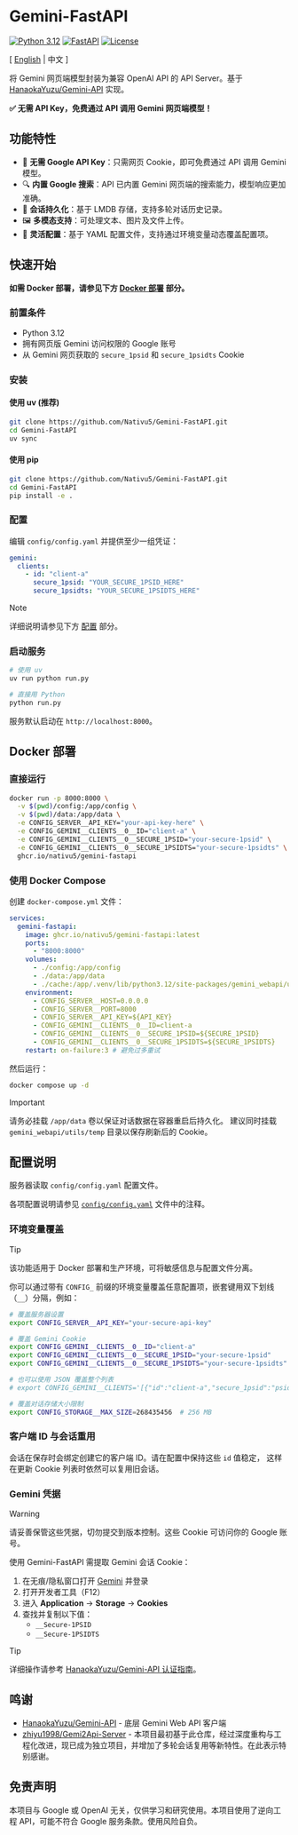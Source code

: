 # Gemini-FastAPI

[![Python 3.12](https://img.shields.io/badge/python-3.12+-blue.svg)](https://www.python.org/downloads/)
[![FastAPI](https://img.shields.io/badge/FastAPI-0.115+-green.svg)](https://fastapi.tiangolo.com/)
[![License](https://img.shields.io/badge/license-MIT-blue.svg)](LICENSE)


[ [English](README.md) | 中文 ]

将 Gemini 网页端模型封装为兼容 OpenAI API 的 API Server。基于 [HanaokaYuzu/Gemini-API](https://github.com/HanaokaYuzu/Gemini-API) 实现。

**✅ 无需 API Key，免费通过 API 调用 Gemini 网页端模型！**

## 功能特性

- 🔐 **无需 Google API Key**：只需网页 Cookie，即可免费通过 API 调用 Gemini 模型。
- 🔍 **内置 Google 搜索**：API 已内置 Gemini 网页端的搜索能力，模型响应更加准确。
- 💾 **会话持久化**：基于 LMDB 存储，支持多轮对话历史记录。
- 🖼️ **多模态支持**：可处理文本、图片及文件上传。
- 🔧 **灵活配置**：基于 YAML 配置文件，支持通过环境变量动态覆盖配置项。

## 快速开始

**如需 Docker 部署，请参见下方 [Docker 部署](#docker-部署) 部分。**

### 前置条件

- Python 3.12
- 拥有网页版 Gemini 访问权限的 Google 账号
- 从 Gemini 网页获取的 `secure_1psid` 和 `secure_1psidts` Cookie

### 安装

#### 使用 uv (推荐)

```bash
git clone https://github.com/Nativu5/Gemini-FastAPI.git
cd Gemini-FastAPI
uv sync
```

#### 使用 pip

```bash
git clone https://github.com/Nativu5/Gemini-FastAPI.git
cd Gemini-FastAPI
pip install -e .
```

### 配置

编辑 `config/config.yaml` 并提供至少一组凭证：
```yaml
gemini:
  clients:
    - id: "client-a"
      secure_1psid: "YOUR_SECURE_1PSID_HERE"
      secure_1psidts: "YOUR_SECURE_1PSIDTS_HERE"
```

> [!NOTE]
> 详细说明请参见下方 [配置](#配置说明) 部分。

### 启动服务

```bash
# 使用 uv
uv run python run.py

# 直接用 Python
python run.py
```

服务默认启动在 `http://localhost:8000`。

## Docker 部署

### 直接运行

```bash
docker run -p 8000:8000 \
  -v $(pwd)/config:/app/config \
  -v $(pwd)/data:/app/data \
  -e CONFIG_SERVER__API_KEY="your-api-key-here" \
  -e CONFIG_GEMINI__CLIENTS__0__ID="client-a" \
  -e CONFIG_GEMINI__CLIENTS__0__SECURE_1PSID="your-secure-1psid" \
  -e CONFIG_GEMINI__CLIENTS__0__SECURE_1PSIDTS="your-secure-1psidts" \
  ghcr.io/nativu5/gemini-fastapi
```

### 使用 Docker Compose

创建 `docker-compose.yml` 文件：

```yaml
services:
  gemini-fastapi:
    image: ghcr.io/nativu5/gemini-fastapi:latest
    ports:
      - "8000:8000"
    volumes:
      - ./config:/app/config
      - ./data:/app/data
      - ./cache:/app/.venv/lib/python3.12/site-packages/gemini_webapi/utils/temp
    environment:
      - CONFIG_SERVER__HOST=0.0.0.0
      - CONFIG_SERVER__PORT=8000
      - CONFIG_SERVER__API_KEY=${API_KEY}
      - CONFIG_GEMINI__CLIENTS__0__ID=client-a
      - CONFIG_GEMINI__CLIENTS__0__SECURE_1PSID=${SECURE_1PSID}
      - CONFIG_GEMINI__CLIENTS__0__SECURE_1PSIDTS=${SECURE_1PSIDTS}
    restart: on-failure:3 # 避免过多重试
```

然后运行：

```bash
docker compose up -d
```

> [!IMPORTANT]
> 请务必挂载 `/app/data` 卷以保证对话数据在容器重启后持久化。
> 建议同时挂载 `gemini_webapi/utils/temp` 目录以保存刷新后的 Cookie。

## 配置说明

服务器读取 `config/config.yaml` 配置文件。

各项配置说明请参见 [`config/config.yaml`](https://github.com/Nativu5/Gemini-FastAPI/blob/main/config/config.yaml) 文件中的注释。

### 环境变量覆盖

> [!TIP]
> 该功能适用于 Docker 部署和生产环境，可将敏感信息与配置文件分离。

你可以通过带有 `CONFIG_` 前缀的环境变量覆盖任意配置项，嵌套键用双下划线（`__`）分隔，例如：

```bash
# 覆盖服务器设置
export CONFIG_SERVER__API_KEY="your-secure-api-key"

# 覆盖 Gemini Cookie
export CONFIG_GEMINI__CLIENTS__0__ID="client-a"
export CONFIG_GEMINI__CLIENTS__0__SECURE_1PSID="your-secure-1psid"
export CONFIG_GEMINI__CLIENTS__0__SECURE_1PSIDTS="your-secure-1psidts"

# 也可以使用 JSON 覆盖整个列表
# export CONFIG_GEMINI__CLIENTS='[{"id":"client-a","secure_1psid":"psid","secure_1psidts":"psidts"}]'

# 覆盖对话存储大小限制
export CONFIG_STORAGE__MAX_SIZE=268435456  # 256 MB
```

### 客户端 ID 与会话重用

会话在保存时会绑定创建它的客户端 ID。请在配置中保持这些 `id` 值稳定，
这样在更新 Cookie 列表时依然可以复用旧会话。

### Gemini 凭据

> [!WARNING]
> 请妥善保管这些凭据，切勿提交到版本控制。这些 Cookie 可访问你的 Google 账号。

使用 Gemini-FastAPI 需提取 Gemini 会话 Cookie：

1. 在无痕/隐私窗口打开 [Gemini](https://gemini.google.com/) 并登录
2. 打开开发者工具（F12）
3. 进入 **Application** → **Storage** → **Cookies**
4. 查找并复制以下值：
   - `__Secure-1PSID`
   - `__Secure-1PSIDTS`

> [!TIP]
> 详细操作请参考 [HanaokaYuzu/Gemini-API 认证指南](https://github.com/HanaokaYuzu/Gemini-API?tab=readme-ov-file#authentication)。

## 鸣谢

- [HanaokaYuzu/Gemini-API](https://github.com/HanaokaYuzu/Gemini-API) - 底层 Gemini Web API 客户端
- [zhiyu1998/Gemi2Api-Server](https://github.com/zhiyu1998/Gemi2Api-Server) - 本项目最初基于此仓库，经过深度重构与工程化改进，现已成为独立项目，并增加了多轮会话复用等新特性。在此表示特别感谢。

## 免责声明

本项目与 Google 或 OpenAI 无关，仅供学习和研究使用。本项目使用了逆向工程 API，可能不符合 Google 服务条款。使用风险自负。
